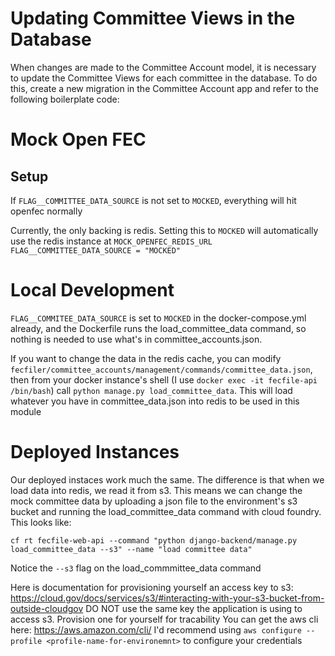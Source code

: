 # Updating Committee Views in the Database

When changes are made to the Committee Account model, it is necessary to update
the Committee Views for each committee in the database. To do this, create a new
migration in the Committee Account app and refer to the following boilerplate code:

# Mock Open FEC

## Setup

If `FLAG__COMMITTEE_DATA_SOURCE` is not set to `MOCKED`, everything will hit openfec normally

Currently, the only backing is redis. Setting this to `MOCKED` will automatically
use the redis instance at `MOCK_OPENFEC_REDIS_URL`
`FLAG__COMMITTEE_DATA_SOURCE = "MOCKED"`

# Local Development

`FLAG__COMMITEE_DATA_SOURCE` is set to `MOCKED` in the docker-compose.yml already, and the Dockerfile runs the load_committee_data command, so nothing is needed to use what's in committee_accounts.json.

If you want to change the data in the redis cache, you can modify `fecfiler/committee_accounts/management/commands/committee_data.json`, then from your docker instance's shell (I use `docker exec -it fecfile-api /bin/bash`) call `python manage.py load_committee_data`. This will load whatever you have in committee_data.json into redis to be used in this module

# Deployed Instances

Our deployed instaces work much the same. The difference is that when we load data into redis, we read it from s3. This means we can change the mock committee data by uploading a json file to the environment's s3 bucket and running the load_committee_data command with cloud foundry. This looks like:

```aws s3 cp committee-data.json s3://<bucket>/mock_committee_data.json --profile dev
cf rt fecfile-web-api --command "python django-backend/manage.py load_committee_data --s3" --name "load committee data"
```

Notice the `--s3` flag on the load_commmittee_data command

Here is documentation for provisioning yourself an access key to s3: https://cloud.gov/docs/services/s3/#interacting-with-your-s3-bucket-from-outside-cloudgov DO NOT use the same key the application is using to access s3. Provision one for yourself for tracability
You can get the aws cli here: https://aws.amazon.com/cli/
I'd recommend using `aws configure --profile <profile-name-for-environemnt>` to configure your credentials
